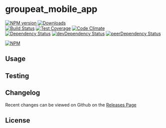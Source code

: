 # groupeat_mobile_app 
[![NPM version](https://badge.fury.io/js/groupeat_mobile_app.svg)](http://badge.fury.io/js/groupeat_mobile_app) [![Downloads](http://img.shields.io/npm/dm/groupeat_mobile_app.svg)](http://badge.fury.io/js/groupeat_mobile_app)   
[![Build Status](https://travis-ci.org//groupeat_mobile_app.svg?branch=master)](https://travis-ci.org//groupeat_mobile_app) [![Test Coverage](https://codeclimate.com/github//groupeat_mobile_app/badges/coverage.svg)](https://codeclimate.com/github//groupeat_mobile_app) [![Code Climate](https://codeclimate.com/github//groupeat_mobile_app/badges/gpa.svg)](https://codeclimate.com/github//groupeat_mobile_app)   
[![Dependency Status](https://david-dm.org//groupeat_mobile_app.svg)](https://david-dm.org//groupeat_mobile_app) [![devDependency Status](https://david-dm.org//groupeat_mobile_app/dev-status.svg)](https://david-dm.org//groupeat_mobile_app#info=devDependencies) [![peerDependency Status](https://david-dm.org//groupeat_mobile_app/peer-status.svg)](https://david-dm.org//groupeat_mobile_app#info=peerDependencies)    


> 

[![NPM](https://nodei.co/npm/groupeat_mobile_app.png?downloads=true&downloadRank=true&stars=true)](https://nodei.co/npm/groupeat_mobile_app)

## Usage


## Testing


## Changelog

Recent changes can be viewed on Github on the [Releases Page](https://github.com//groupeat_mobile_app/releases)

## License


